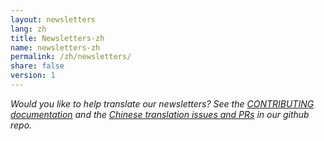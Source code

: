 ```yaml
---
layout: newsletters
lang: zh
title: Newsletters-zh
name: newsletters-zh
permalink: /zh/newsletters/
share: false
version: 1
---
```


_Would you like to help translate our newsletters? See the [CONTRIBUTING
documentation](https://github.com/bitcoinops/bitcoinops.github.io/blob/master/CONTRIBUTING.md#translations)
and the [Chinese translation issues and
PRs](https://github.com/bitcoinops/bitcoinops.github.io/pulls?&q=label%3Alocalization-chinese)
in our github repo._
